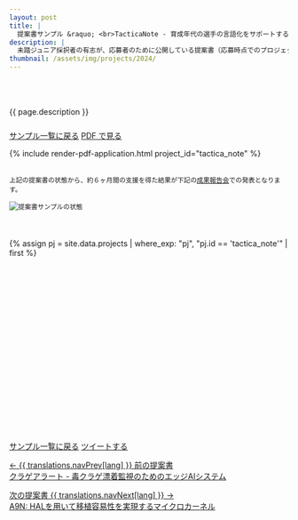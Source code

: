 ```yaml
---
layout: post
title: |
  提案書サンプル &raquo; <br>TacticaNote - 育成年代の選手の言語化をサポートするサッカーノート
description: |
  未踏ジュニア採択者の有志が、応募者のために公開している提案書（応募時点でのプロジェクト概要）です。
thumbnail: /assets/img/projects/2024/
---
```


<p style='padding: 50px 0px 10px;'>{{ page.description }}</p>

<div class='flex'>
  <a class="button" href="/applications#sample">サンプル一覧に戻る</a>
  <a class="button" href="/applications/tactica_note.pdf">PDF で見る</a>
</div>

{% include render-pdf-application.html project_id="tactica_note" %}

<div class='note' style='margin: 30px auto 50px;'><small>上記の提案書の状態から、約６ヶ月間の支援を得た結果が下記の<a href='/projects/2024#final'>成果報告会</a>での発表となります。<br><br><img src="/assets/img/spinner.svg" data-src="/assets/img/schedule_sample.webp" alt="提案書サンプルの状態" class="lazyload"></small></div>

{% assign pj = site.data.projects | where_exp: "pj", "pj.id == 'tactica_note'" | first %}
<div class="youtube">
  <iframe width="560" height="315" class="lazyload" data-src="https://www.youtube.com/embed/{{ pj.final }}?rel=0{% if pj.final_start %}&start={{ pj.final_start }}{% endif %}" frameborder="0" allow="accelerometer; autoplay; clipboard-write; encrypted-media; gyroscope; picture-in-picture" allowfullscreen=""></iframe>
</div>

<div class='flex'>
  <a class="button" href="/applications#sample">サンプル一覧に戻る</a>
  <a class="button" href='https://twitter.com/intent/tweet?text=提案書サンプル%20-%20TacticaNote - 育成年代の選手の言語化をサポートするサッカーノート&hashtags=未踏ジュニア&url={{ site.url }}/applications/tactica_note&lang=jp&related=mitoujr'>ツイートする</a>
</div>

<nav>
  <p class='nav prev'>
    <a href='jellyfish_alert' title='クラゲアラート - 毒クラゲ漂着監視のためのエッジAIシステム'>
      &larr; {{ translations.navPrev[lang] }} 前の提案書
      <br>
      クラゲアラート - 毒クラゲ漂着監視のためのエッジAIシステム
    </a>
  </p>

  <p class='nav next'>
    <a href='a9n' title='A9N: HALを用いて移植容易性を実現するマイクロカーネル'>
      次の提案書 {{ translations.navNext[lang] }} &rarr;
      <br>
      A9N: HALを用いて移植容易性を実現するマイクロカーネル
    </a>
  </p>
</nav>
